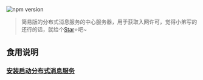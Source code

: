 ![npm version](https://img.shields.io/badge/npm-1.0.0-brightgreen)
 > 简易版的分布式消息服务的中心服务器，用于获取入网许可，觉得小弟写的还行的话，就给个[Star](https://github.com/mytwz/network-node-server)⭐️吧~

 ## 食用说明

 ### [安装启动分布式消息服务](https://github.com/mytwz/network-node-server)